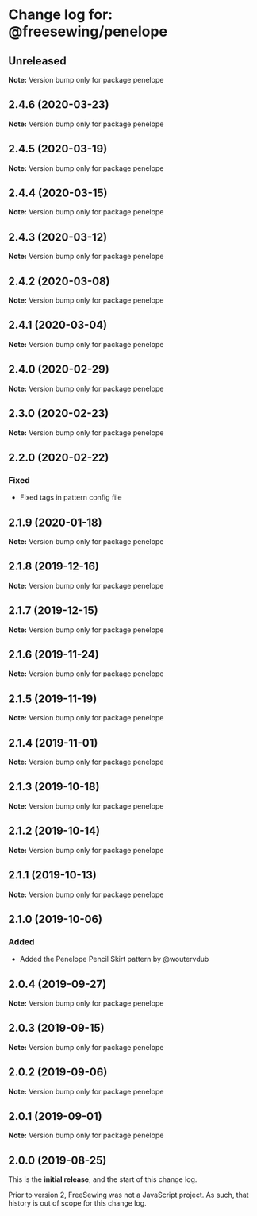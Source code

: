 # Change log for: @freesewing/penelope


## Unreleased

**Note:** Version bump only for package penelope


## 2.4.6 (2020-03-23)

**Note:** Version bump only for package penelope


## 2.4.5 (2020-03-19)

**Note:** Version bump only for package penelope


## 2.4.4 (2020-03-15)

**Note:** Version bump only for package penelope


## 2.4.3 (2020-03-12)

**Note:** Version bump only for package penelope


## 2.4.2 (2020-03-08)

**Note:** Version bump only for package penelope


## 2.4.1 (2020-03-04)

**Note:** Version bump only for package penelope


## 2.4.0 (2020-02-29)

**Note:** Version bump only for package penelope


## 2.3.0 (2020-02-23)

**Note:** Version bump only for package penelope


## 2.2.0 (2020-02-22)

### Fixed

 - Fixed tags in pattern config file
## 2.1.9 (2020-01-18)

**Note:** Version bump only for package penelope


## 2.1.8 (2019-12-16)

**Note:** Version bump only for package penelope


## 2.1.7 (2019-12-15)

**Note:** Version bump only for package penelope


## 2.1.6 (2019-11-24)

**Note:** Version bump only for package penelope


## 2.1.5 (2019-11-19)

**Note:** Version bump only for package penelope


## 2.1.4 (2019-11-01)

**Note:** Version bump only for package penelope


## 2.1.3 (2019-10-18)

**Note:** Version bump only for package penelope


## 2.1.2 (2019-10-14)

**Note:** Version bump only for package penelope


## 2.1.1 (2019-10-13)

**Note:** Version bump only for package penelope


## 2.1.0 (2019-10-06)

### Added

 - Added the Penelope Pencil Skirt pattern by @woutervdub
## 2.0.4 (2019-09-27)

**Note:** Version bump only for package penelope


## 2.0.3 (2019-09-15)

**Note:** Version bump only for package penelope


## 2.0.2 (2019-09-06)

**Note:** Version bump only for package penelope


## 2.0.1 (2019-09-01)

**Note:** Version bump only for package penelope




## 2.0.0 (2019-08-25)

This is the **initial release**, and the start of this change log.

Prior to version 2, FreeSewing was not a JavaScript project.
As such, that history is out of scope for this change log.
